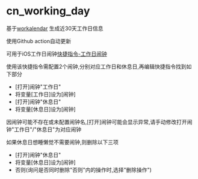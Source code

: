 # cn_working_day
基于[workalendar](https://github.com/workalendar/workalendar) 生成近30天工作日信息

使用Github action自动更新

可用于iOS工作日闹钟[快捷指令-工作日闹钟](https://www.icloud.com/shortcuts/20c84b95071d4ac489f59dc8307ba279)

使用该快捷指令需配置2个闹钟,分别对应工作日和休息日,再编辑快捷指令找到如下部分
- [打开]闹钟"工作日"
- 将变量[工作日]设为[闹钟]
- [打开]闹钟"休息日"
- 将变量[休息日]设为[闹钟]

因闹钟可能不存在或未配置闹钟名,[打开]闹钟可能会显示异常,请手动修改打开闹钟"工作日"/"休息日"为对应闹钟

如果休息日想睡懒觉不需要闹钟,则删除以下三项
- [打开]闹钟"休息日"
- 将变量[休息日]设为[闹钟]
- 否则(询问是否同时删除"否则"内的操作时,选择"删除操作")
